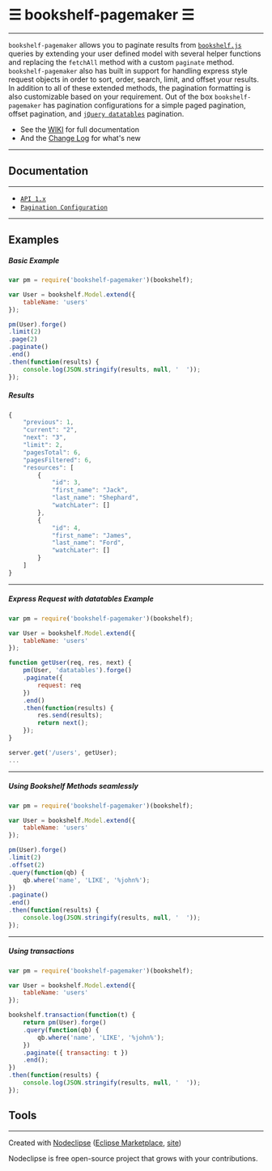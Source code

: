 

# ☰ bookshelf-pagemaker ☰
---

`bookshelf-pagemaker` allows you to paginate results from [`bookshelf.js`](http://bookshelfjs.org/) queries by extending your user defined model with several helper functions and replacing the `fetchAll` method with a custom `paginate` method. `bookshelf-pagemaker` also has built in support for handling express style request objects in order to sort, order, search, limit, and offset your results. In addition to all of these extended methods, the pagination formatting is also customizable based on your requirement. Out of the box `bookshelf-pagemaker` has pagination configurations for a simple paged pagination, offset pagination, and [`jQuery datatables`](https://www.datatables.net/) pagination.


* See the [WIKI](https://github.com/bhoriuchi/bookshelf-pagemaker/wiki) for full documentation
* And the [Change Log](https://github.com/bhoriuchi/bookshelf-pagemaker/wiki/Change-Log) for what's new

---


## Documentation
---
* [`API 1.x`](https://github.com/bhoriuchi/bookshelf-pagemaker/wiki/API-1.0)
* [`Pagination Configuration`](https://github.com/bhoriuchi/bookshelf-pagemaker/wiki/Pagination-Configuration)

---

## Examples

##### Basic Example

```js
var pm = require('bookshelf-pagemaker')(bookshelf);

var User = bookshelf.Model.extend({
    tableName: 'users'
});

pm(User).forge()
.limit(2)
.page(2)
.paginate()
.end()
.then(function(results) {
	console.log(JSON.stringify(results, null, '  '));
});

```
##### Results

```js
{
    "previous": 1,
    "current": "2",
    "next": "3",
    "limit": 2,
    "pagesTotal": 6,
    "pagesFiltered": 6,
    "resources": [
        {
            "id": 3,
            "first_name": "Jack",
            "last_name": "Shephard",
            "watchLater": []
        },
        {
            "id": 4,
            "first_name": "James",
            "last_name": "Ford",
            "watchLater": []
        }
    ]
}
```

---

##### Express Request with datatables Example

```js
var pm = require('bookshelf-pagemaker')(bookshelf);

var User = bookshelf.Model.extend({
    tableName: 'users'
});

function getUser(req, res, next) {
    pm(User, 'datatables').forge()
    .paginate({
        request: req
    })
    .end()
    .then(function(results) {
	    res.send(results);
        return next();
    });
}

server.get('/users', getUser);
...
```

---

##### Using Bookshelf Methods seamlessly

```js
var pm = require('bookshelf-pagemaker')(bookshelf);

var User = bookshelf.Model.extend({
    tableName: 'users'
});

pm(User).forge()
.limit(2)
.offset(2)
.query(function(qb) {
    qb.where('name', 'LIKE', '%john%');
})
.paginate()
.end()
.then(function(results) {
	console.log(JSON.stringify(results, null, '  '));
});

```

---

##### Using transactions

```js
var pm = require('bookshelf-pagemaker')(bookshelf);

var User = bookshelf.Model.extend({
    tableName: 'users'
});

bookshelf.transaction(function(t) {
    return pm(User).forge()
    .query(function(qb) {
        qb.where('name', 'LIKE', '%john%');
    })
    .paginate({ transacting: t })
    .end();
})
.then(function(results) {
	console.log(JSON.stringify(results, null, '  '));
});

```

## Tools
---

Created with [Nodeclipse](https://github.com/Nodeclipse/nodeclipse-1)
 ([Eclipse Marketplace](http://marketplace.eclipse.org/content/nodeclipse), [site](http://www.nodeclipse.org))   

Nodeclipse is free open-source project that grows with your contributions.